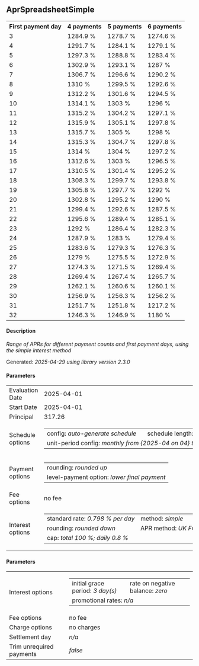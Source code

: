 <h2>AprSpreadsheetSimple</h2>
<table>
    <tr>
        <th>First payment day</th>
        <th>4 payments</th>
        <th>5 payments</th>
        <th>6 payments</th>
    </tr>
    <tr>
        <td>3</td>
        <td>1284.9 %</td>
        <td>1278.7 %</td>
        <td>1274.6 %</td>
    </tr>
    <tr>
        <td>4</td>
        <td>1291.7 %</td>
        <td>1284.1 %</td>
        <td>1279.1 %</td>
    </tr>
    <tr>
        <td>5</td>
        <td>1297.3 %</td>
        <td>1288.8 %</td>
        <td>1283.4 %</td>
    </tr>
    <tr>
        <td>6</td>
        <td>1302.9 %</td>
        <td>1293.1 %</td>
        <td>1287 %</td>
    </tr>
    <tr>
        <td>7</td>
        <td>1306.7 %</td>
        <td>1296.6 %</td>
        <td>1290.2 %</td>
    </tr>
    <tr>
        <td>8</td>
        <td>1310 %</td>
        <td>1299.5 %</td>
        <td>1292.6 %</td>
    </tr>
    <tr>
        <td>9</td>
        <td>1312.2 %</td>
        <td>1301.6 %</td>
        <td>1294.5 %</td>
    </tr>
    <tr>
        <td>10</td>
        <td>1314.1 %</td>
        <td>1303 %</td>
        <td>1296 %</td>
    </tr>
    <tr>
        <td>11</td>
        <td>1315.2 %</td>
        <td>1304.2 %</td>
        <td>1297.1 %</td>
    </tr>
    <tr>
        <td>12</td>
        <td>1315.9 %</td>
        <td>1305.1 %</td>
        <td>1297.8 %</td>
    </tr>
    <tr>
        <td>13</td>
        <td>1315.7 %</td>
        <td>1305 %</td>
        <td>1298 %</td>
    </tr>
    <tr>
        <td>14</td>
        <td>1315.3 %</td>
        <td>1304.7 %</td>
        <td>1297.8 %</td>
    </tr>
    <tr>
        <td>15</td>
        <td>1314 %</td>
        <td>1304 %</td>
        <td>1297.2 %</td>
    </tr>
    <tr>
        <td>16</td>
        <td>1312.6 %</td>
        <td>1303 %</td>
        <td>1296.5 %</td>
    </tr>
    <tr>
        <td>17</td>
        <td>1310.5 %</td>
        <td>1301.4 %</td>
        <td>1295.2 %</td>
    </tr>
    <tr>
        <td>18</td>
        <td>1308.3 %</td>
        <td>1299.7 %</td>
        <td>1293.8 %</td>
    </tr>
    <tr>
        <td>19</td>
        <td>1305.8 %</td>
        <td>1297.7 %</td>
        <td>1292 %</td>
    </tr>
    <tr>
        <td>20</td>
        <td>1302.8 %</td>
        <td>1295.2 %</td>
        <td>1290 %</td>
    </tr>
    <tr>
        <td>21</td>
        <td>1299.4 %</td>
        <td>1292.6 %</td>
        <td>1287.5 %</td>
    </tr>
    <tr>
        <td>22</td>
        <td>1295.6 %</td>
        <td>1289.4 %</td>
        <td>1285.1 %</td>
    </tr>
    <tr>
        <td>23</td>
        <td>1292 %</td>
        <td>1286.4 %</td>
        <td>1282.3 %</td>
    </tr>
    <tr>
        <td>24</td>
        <td>1287.9 %</td>
        <td>1283 %</td>
        <td>1279.4 %</td>
    </tr>
    <tr>
        <td>25</td>
        <td>1283.6 %</td>
        <td>1279.3 %</td>
        <td>1276.3 %</td>
    </tr>
    <tr>
        <td>26</td>
        <td>1279 %</td>
        <td>1275.5 %</td>
        <td>1272.9 %</td>
    </tr>
    <tr>
        <td>27</td>
        <td>1274.3 %</td>
        <td>1271.5 %</td>
        <td>1269.4 %</td>
    </tr>
    <tr>
        <td>28</td>
        <td>1269.4 %</td>
        <td>1267.4 %</td>
        <td>1265.7 %</td>
    </tr>
    <tr>
        <td>29</td>
        <td>1262.1 %</td>
        <td>1260.6 %</td>
        <td>1260.1 %</td>
    </tr>
    <tr>
        <td>30</td>
        <td>1256.9 %</td>
        <td>1256.3 %</td>
        <td>1256.2 %</td>
    </tr>
    <tr>
        <td>31</td>
        <td>1251.7 %</td>
        <td>1251.8 %</td>
        <td>1217.2 %</td>
    </tr>
    <tr>
        <td>32</td>
        <td>1246.3 %</td>
        <td>1246.9 %</td>
        <td>1180 %</td>
    </tr>
</table>
<h4>Description</h4>
<p><i>Range of APRs for different payment counts and first payment days, using the simple interest method</i></p>
<p>Generated: <i>2025-04-29 using library version 2.3.0</i></p>
<h4>Parameters</h4>
<table>
    <tr>
        <td>Evaluation Date</td>
        <td>2025-04-01</td>
    </tr>
    <tr>
        <td>Start Date</td>
        <td>2025-04-01</td>
    </tr>
    <tr>
        <td>Principal</td>
        <td>317.26</td>
    </tr>
    <tr>
        <td>Schedule options</td>
        <td>
            <table>
                <tr>
                    <td>config: <i>auto-generate schedule</i></td>
                    <td>schedule length: <i><i>payment count</i> 4</i></td>
                </tr>
                <tr>
                    <td colspan="2" style="white-space: nowrap;">unit-period config: <i>monthly from {2025-04 on 04} to {2025-05 on 02}</i></td>
                </tr>
            </table>
        </td>
    </tr>
    <tr>
        <td>Payment options</td>
        <td>
            <table>
                <tr>
                    <td>rounding: <i>rounded up</i></td>
                </tr>
                <tr>
                    <td>level-payment option: <i>lower&nbsp;final&nbsp;payment</i></td>
                </tr>
            </table>
        </td>
    </tr>
    <tr>
        <td>Fee options</td>
        <td>no fee
        </td>
    </tr>
    <tr>
        <td>Interest options</td>
        <td>
            <table>
                <tr>
                    <td>standard rate: <i>0.798 % per day</i></td>
                    <td>method: <i>simple</i></td>
                </tr>
                <tr>
                    <td>rounding: <i>rounded down</i></td>
                    <td>APR method: <i>UK FCA to 1 d.p.</i></td>
                </tr>
                <tr>
                    <td colspan="2">cap: <i>total 100 %; daily 0.8 %</td>
                </tr>
            </table>
        </td>
    </tr>
</table>
<h4>Parameters</h4>
<table>
    <tr>
        <td>Interest options</td>
        <td>
            <table>
                <tr>
                    <td>initial grace period: <i>3 day(s)</i></td>
                    <td>rate on negative balance: <i>zero</i></td>
                </tr>
                <tr>
                    <td colspan="2">promotional rates: <i><i>n/a</i></i></td>
                </tr>
            </table>
        </td>
    </tr>
    <tr>
        <td>Fee options</td>
        <td>no fee
        </td>
    </tr>
    <tr>
        <td>Charge options</td>
        <td>no charges
        </td>
    </tr>
    <tr>
        <td>Settlement day</td><td><i><i>n/a</i></i></td>
    </tr>
    <tr>
        <td>Trim unrequired payments</td><td><i>false</i></td>
    </tr>
</table>